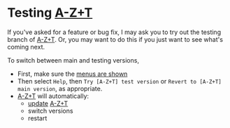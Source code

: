 # Testing [A-Z+T]

If you've asked for a feature or bug fix, I may ask you to try out the testing branch of [A-Z+T]. Or, you may want to do this if you just want to see what's coming next.

To switch between main and testing versions,
- First, make sure the [menus are shown](MENUS.md)
- Then select `Help`, then `Try [A-Z+T] test version` or `Revert to [A-Z+T] main version`, as appropriate.
- [A-Z+T] will automatically:
  - [update](UPDATING.md) [A-Z+T]
  - switch versions
  - restart

[A-Z+T]:  https://github.com/kent-rasmussen/azt
[WeSay]:  https://software.sil.org/wesay/
[FLEx]: https://software.sil.org/fieldworks/
[LIFT]: https://code.google.com/archive/p/lift-standard/
[CAWL]: http://www.comparalex.org/resources/SIL%20Comparative%20African%20Word%20List.pdf

